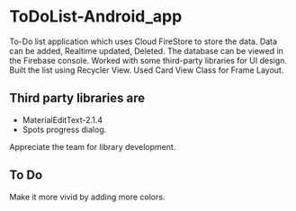 # ToDoList-Android_app
To-Do list application which uses Cloud FireStore to store the data. Data can be added, Realtime updated, Deleted. The database can be viewed in the Firebase console. Worked with some third-party libraries for UI design. Built the list using Recycler View. Used Card View Class for Frame Layout.

## Third party libraries are
* MaterialEditText-2.1.4
* Spots progress dialog.

Appreciate the team for library development.

## To Do
Make it more vivid by adding more colors.
